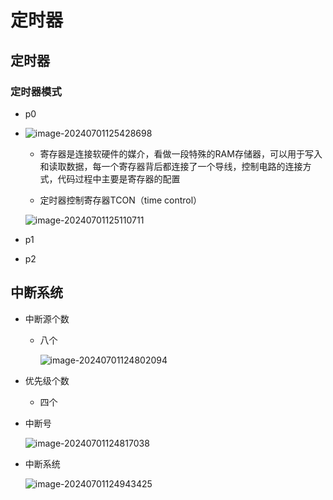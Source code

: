 # 定时器

## 定时器

### 定时器模式

* p0

* ![image-20240701125428698](C:\Users\azmc1\AppData\Roaming\Typora\typora-user-images\image-20240701125428698.png)

  * 寄存器是连接软硬件的媒介，看做一段特殊的RAM存储器，可以用于写入和读取数据，每一个寄存器背后都连接了一个导线，控制电路的连接方式，代码过程中主要是寄存器的配置

  * 定时器控制寄存器TCON（time control）

    

  ![image-20240701125110711](C:\Users\azmc1\AppData\Roaming\Typora\typora-user-images\image-20240701125110711.png)

* p1

* p2

## 中断系统

* 中断源个数

  * 八个

    ![image-20240701124802094](C:\Users\azmc1\AppData\Roaming\Typora\typora-user-images\image-20240701124802094.png)

    

* 优先级个数

  * 四个

* 中断号

  ![image-20240701124817038](C:\Users\azmc1\AppData\Roaming\Typora\typora-user-images\image-20240701124817038.png)

* 中断系统

  ![image-20240701124943425](C:\Users\azmc1\AppData\Roaming\Typora\typora-user-images\image-20240701124943425.png)


